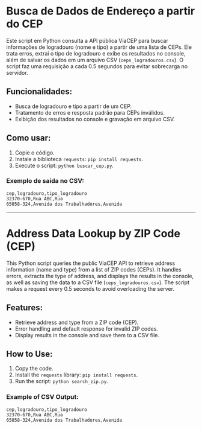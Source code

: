 # Busca de Dados de Endereço a partir do CEP

Este script em Python consulta a API pública ViaCEP para buscar informações de logradouro (nome e tipo) a partir de uma lista de CEPs. Ele trata erros, extrai o tipo de logradouro e exibe os resultados no console, além de salvar os dados em um arquivo CSV (`ceps_logradouros.csv`). O script faz uma requisição a cada 0.5 segundos para evitar sobrecarga no servidor.

## Funcionalidades:
- Busca de logradouro e tipo a partir de um CEP.
- Tratamento de erros e resposta padrão para CEPs inválidos.
- Exibição dos resultados no console e gravação em arquivo CSV.

## Como usar:
1. Copie o código.
2. Instale a biblioteca `requests`: `pip install requests`.
3. Execute o script: `python buscar_cep.py`.

### Exemplo de saída no CSV:
```csv
cep,logradouro,tipo_logradouro
32370-670,Rua ABC,Rua
65058-324,Avenida dos Trabalhadores,Avenida
```
---

# Address Data Lookup by ZIP Code (CEP)

This Python script queries the public ViaCEP API to retrieve address information (name and type) from a list of ZIP codes (CEPs). It handles errors, extracts the type of address, and displays the results in the console, as well as saving the data to a CSV file (`ceps_logradouros.csv`). The script makes a request every 0.5 seconds to avoid overloading the server.

## Features:
- Retrieve address and type from a ZIP code (CEP).
- Error handling and default response for invalid ZIP codes.
- Display results in the console and save them to a CSV file.

## How to Use:
1. Copy the code.
2. Install the `requests` library: `pip install requests`.
3. Run the script: `python search_zip.py`.

### Example of CSV Output:
```csv
cep,logradouro,tipo_logradouro
32370-670,Rua ABC,Rua
65058-324,Avenida dos Trabalhadores,Avenida

